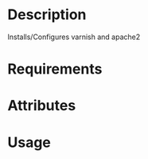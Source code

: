 Description
===========
Installs/Configures varnish and apache2

Requirements
============

Attributes
==========

Usage
=====

